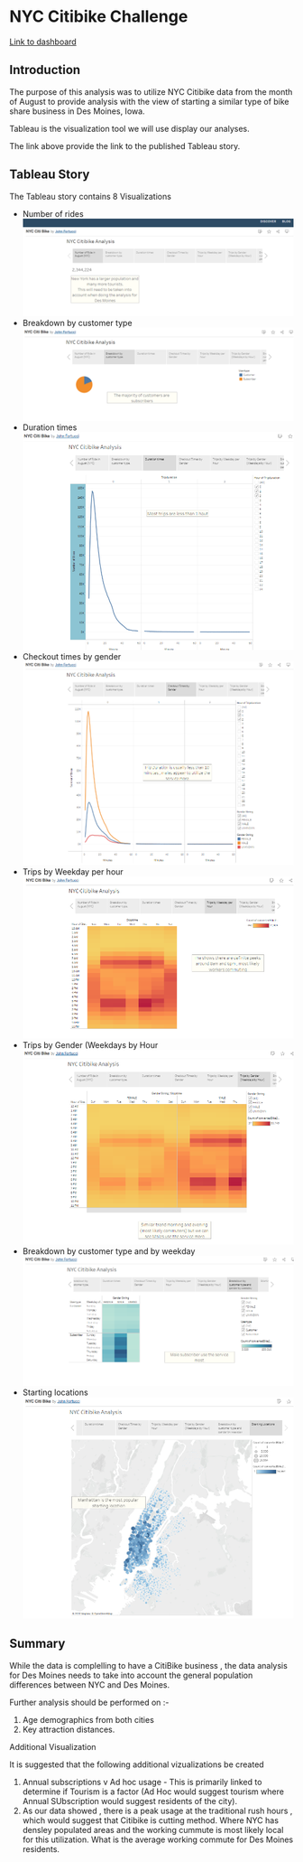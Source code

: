 # NYC Citibike Challenge

[Link to dashboard](https://public.tableau.com/app/profile/john.fortucci/viz/NYCCitiBike_16520740038970/NYCCitibike?publish=yes
 "Link to Tableau Story")


## Introduction

The purpose of this analysis was to utilize NYC Citibike data from the month of August to provide analysis with the view of starting a similar type of bike share business in Des Moines, Iowa. 

Tableau is the visualization tool we will use display our analyses.

The link above provide the link to the published Tableau story.

## Tableau Story

The Tableau story contains 8 Visualizations

- Number of rides
![Fileter Live Image](/Resources/Story_S1.PNG)
- Breakdown by customer type
![Fileter Live Image](/Resources/Story_S2.PNG)
- Duration times
![Fileter Live Image](/Resources/Story_S3.PNG)
- Checkout times by gender
![Fileter Live Image](/Resources/Story_S4.PNG)
- Trips by Weekday per hour
![Fileter Live Image](/Resources/Story_S5.PNG)
- Trips by Gender (Weekdays by Hour
![Fileter Live Image](/Resources/Story_S6.PNG)
- Breakdown by customer type and by weekday
![Fileter Live Image](/Resources/Story_S7.PNG)
- Starting locations
![Fileter Live Image](/Resources/Story_S8.PNG)

## Summary

While the data is complelling to have a CitiBike business , the data analysis for Des Moines needs to take into account the general population differences between NYC and Des Moines.

Further analysis should be performed on :- 

1) Age demographics from both cities
2) Key attraction distances.

Additional Visualization

It is suggested that the following additional vizualizations be created

1) Annual subscriptions v Ad hoc usage - This is primarily linked to determine if Tourism is a factor (Ad Hoc would suggest tourism where Annual SUbscription would suggest residents of the city).
2) As our data showed , there is a peak usage at the traditional rush hours , which would suggest that Citibike is cutting method. Where NYC has densley populated areas and the working cummute is most likely local for this utilization. What is the average working commute for Des Moines residents.
